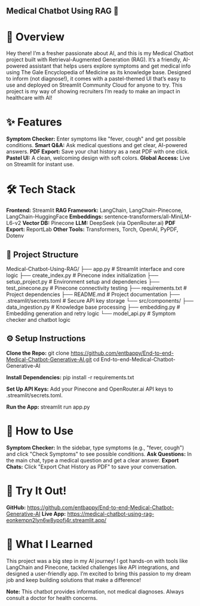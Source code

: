 ## Medical Chatbot Using RAG 🤖
# 🚀 Overview
Hey there! I’m a fresher passionate about AI, and this is my Medical Chatbot project built with Retrieval-Augmented Generation (RAG). It’s a friendly, AI-powered assistant that helps users explore symptoms and get medical info using The Gale Encyclopedia of Medicine as its knowledge base. Designed to inform (not diagnose!), it comes with a pastel-themed UI that’s easy to use and deployed on Streamlit Community Cloud for anyone to try. This project is my way of showing recruiters I’m ready to make an impact in healthcare with AI!
# ✨ Features
**Symptom Checker:** Enter symptoms like "fever, cough" and get possible conditions.
**Smart Q&A:** Ask medical questions and get clear, AI-powered answers.
**PDF Export:** Save your chat history as a neat PDF with one click.
**Pastel UI:** A clean, welcoming design with soft colors.
**Global Access:** Live on Streamlit for instant use.
# 🛠️ Tech Stack
**Frontend:** Streamlit
**RAG Framework:** LangChain, LangChain-Pinecone, LangChain-HuggingFace
**Embeddings:** sentence-transformers/all-MiniLM-L6-v2
**Vector DB:** Pinecone
**LLM:** DeepSeek (via OpenRouter.ai)
**PDF Export:** ReportLab
**Other Tools:** Transformers, Torch, OpenAI, PyPDF, Dotenv
## 📂 Project Structure
Medical-Chatbot-Using-RAG/
├── app.py                     # Streamlit interface and core logic
├── create_index.py           # Pinecone index initialization
├── setup_project.py          # Environment setup and dependencies
├── test_pinecone.py          # Pinecone connectivity testing
├── requirements.txt          # Project dependencies
├── README.md                 # Project documentation
├── .streamlit/secrets.toml   # Secure API key storage
└── src/components/
    ├── data_ingestion.py     # Knowledge base processing
    ├── embedding.py          # Embedding generation and retry logic
    └── model_api.py          # Symptom checker and chatbot logic

## ⚙️ Setup Instructions

**Clone the Repo:** git clone https://github.com/entbappy/End-to-end-Medical-Chatbot-Generative-AI.git
cd End-to-end-Medical-Chatbot-Generative-AI


**Install Dependencies:** pip install -r requirements.txt


**Set Up API Keys:**
Add your Pinecone and OpenRouter.ai API keys to .streamlit/secrets.toml.


**Run the App:** streamlit run app.py



# 📖 How to Use

**Symptom Checker:** In the sidebar, type symptoms (e.g., "fever, cough") and click "Check Symptoms" to see possible conditions.
**Ask Questions:** In the main chat, type a medical question and get a clear answer.
**Export Chats:** Click "Export Chat History as PDF" to save your conversation.

# 🔗 Try It Out!

**GitHub:** https://github.com/entbappy/End-to-end-Medical-Chatbot-Generative-AI
**Live App:** https://medical-chatbot-using-rag-eonkempn2lyn6w8ypofj4r.streamlit.app/

# 🌟 What I Learned
This project was a big step in my AI journey! I got hands-on with tools like LangChain and Pinecone, tackled challenges like API integrations, and designed a user-friendly app. I’m excited to bring this passion to my dream job and keep building solutions that make a difference!

**Note:** This chatbot provides information, not medical diagnoses. Always consult a doctor for health concerns.
